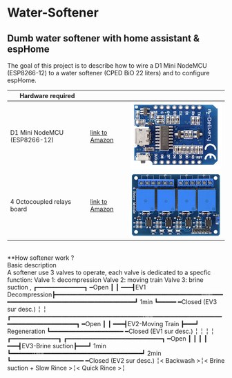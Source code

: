 # Water-Softener
## Dumb water softener with home assistant & espHome

The goal of this project is to describe how to wire a D1 Mini NodeMCU (ESP8266-12) to a water softener (CPED BiO 22 liters) and to configure espHome.

| Hardware required  |  |  |
| ------------- | ------------- | ------------- |
| D1 Mini NodeMCU (ESP8266-12)  | [link to Amazon](https://www.amazon.fr/gp/product/B01N9RXGHY/ref=pe_3044141_189395771_pd_te_s_qp_im?_encoding=UTF8&pd_rd_i=B01N9RXGHY&pd_rd_r=AZ70N9HMVFQYPZTPVFX5&pd_rd_w=o2N3j&pd_rd_wg=VCi3Y)  | ![](https://github.com/tom34/Water-Softener/blob/33341fb78fcdb5e3516713293c75eb1e442d207a/pics-small/NodeMCU%20-%20D1%20Mini-XS.png)|
| 4 Octocoupled relays board  | [link to Amazon](https://www.amazon.fr/gp/product/B078Q8S9S9/ref=ppx_yo_dt_b_search_asin_title?ie=UTF8&psc=1) | ![](https://github.com/tom34/Water-Softener/blob/c4f95d90308fbb6db4f89fb76a1948137767a7ac/pics-small/4%20relays%20module-XS.png)|

<br/>
**How softener work ? <br/> Basic description <br/>
  A softener use 3 valves to operate, each valve is dedicated to a specfic function:
    Valve 1: decompression
    Valve 2: moving train 
    Valve 3: brine suction
                                                                                ,                       ┏━━━━━━━━━━━━━┓       ━Open
                                                                                                        ┃             ┃
 ━━━┫EV1 Decompression┣━━━━━━━━━━━━━━━━━━━━━━━━━━━━━━━━━━━━━━━━╍┅┅━━━━━━━━━━━━━━━━━━━━━━━━━━━━━━━━━━━━━━┛     1min    ┗━━━━━  ━Closed (EV3 sur desc.)
                                                                                                        ╎
                                                                                                        ╎ 
                          ┏━━━━━━━━━━━━━━━━━━━━━━━━━━━━━━━━━━━━╍┅┅━━━━━━━━━━━━━━━━━━━━━━━━━━━━━━━━━━━━━━┓                     ━Open
                          ┃                                                                             ┃
 ━━━┫EV2-Moving Train ┣━━━┛                               Regeneration                                  ┗━━━━━━━━━━━━━━━━━━━━ ━Closed (EV1 sur desc.)
                          ╎                                                                             ╎
                          ╎                                                                             ╎
                          ┏━━━━━━━━━━━━━┓                                    ┏━━━━━━━━━━━━━━━━━━━━━━━━━━┓                     ━Open
                          ┃             ┃                                    ┃                          ┃
 ━━━┫EV3-Brine suction┣━━━┛    1min     ┗━━━━━━╍┅┅━━━━━━━━━━━━━━━━━━━━━━━━━━━┛           2min           ┗━━━━━━━━━━━━━━━━━━━━ ━Closed (EV2 sur desc.)
                          ╎<  Backwash >╎<  Brine suction + Slow Rince      >╎<       Quick Rince      >╎      

